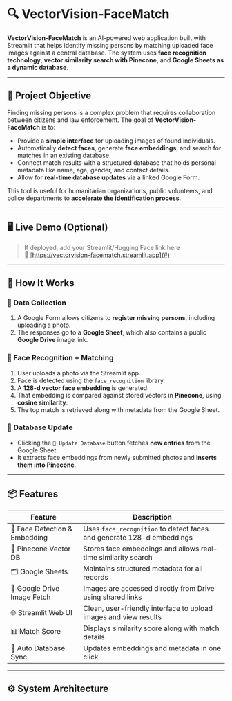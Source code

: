 # 🔍 VectorVision-FaceMatch

**VectorVision-FaceMatch** is an AI-powered web application built with Streamlit that helps identify missing persons by matching uploaded face images against a central database. The system uses **face recognition technology**, **vector similarity search with Pinecone**, and **Google Sheets as a dynamic database**.

---

## 🎯 Project Objective

Finding missing persons is a complex problem that requires collaboration between citizens and law enforcement. The goal of **VectorVision-FaceMatch** is to:

- Provide a **simple interface** for uploading images of found individuals.
- Automatically **detect faces**, generate **face embeddings**, and search for matches in an existing database.
- Connect match results with a structured database that holds personal metadata like name, age, gender, and contact details.
- Allow for **real-time database updates** via a linked Google Form.

This tool is useful for humanitarian organizations, public volunteers, and police departments to **accelerate the identification process**.

---

## 🖥️ Live Demo (Optional)

> If deployed, add your Streamlit/Hugging Face link here  
> 🔗 [https://vectorvision-facematch.streamlit.app](#)

---

## 🧠 How It Works

### 🔗 Data Collection

1. A Google Form allows citizens to **register missing persons**, including uploading a photo.
2. The responses go to a **Google Sheet**, which also contains a public **Google Drive** image link.

### 🧠 Face Recognition + Matching

1. User uploads a photo via the Streamlit app.
2. Face is detected using the `face_recognition` library.
3. A **128-d vector face embedding** is generated.
4. That embedding is compared against stored vectors in **Pinecone**, using **cosine similarity**.
5. The top match is retrieved along with metadata from the Google Sheet.

### 🔁 Database Update

- Clicking the `🔄 Update Database` button fetches **new entries** from the Google Sheet.
- It extracts face embeddings from newly submitted photos and **inserts them into Pinecone**.

---

## 📦 Features

| Feature | Description |
|--------|-------------|
| 👤 Face Detection & Embedding | Uses `face_recognition` to detect faces and generate 128-d embeddings |
| 📁 Pinecone Vector DB | Stores face embeddings and allows real-time similarity search |
| 🗂️ Google Sheets | Maintains structured metadata for all records |
| 📸 Google Drive Image Fetch | Images are accessed directly from Drive using shared links |
| 🌐 Streamlit Web UI | Clean, user-friendly interface to upload images and view results |
| 📊 Match Score | Displays similarity score along with match details |
| 🔄 Auto Database Sync | Updates embeddings and metadata in one click |

---

## ⚙️ System Architecture


